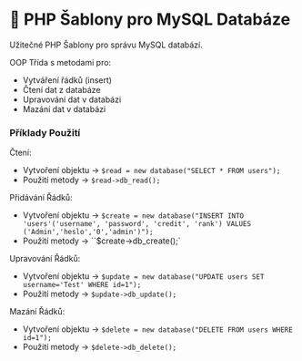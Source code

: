 # 📜 PHP Šablony pro MySQL Databáze
Užitečné PHP Šablony pro správu MySQL databází.

OOP Třída s metodami pro:
- Vytváření řádků (insert)
- Čtení dat z databáze
- Upravování dat v databázi
- Mazání dat v databázi

### Příklady Použití
Čtení:
- Vytvoření objektu ->  `$read = new database("SELECT * FROM users");`
- Použití metody ->  `$read->db_read();`

Přidávání Řádků:
- Vytvoření objektu ->  `$create = new database("INSERT INTO 'users'('username', 'password', 'credit', 'rank') VALUES ('Admin','heslo','0','admin')");`
- Použití metody ->  ``$create->db_create();`

Upravování Řádků:
- Vytvoření objektu ->  `$update = new database("UPDATE users SET username='Test' WHERE id=1");`
- Použití metody ->  `$update->db_update();`

Mazání Řádků:
- Vytvoření objektu ->  `$delete = new database("DELETE FROM users WHERE id=1");`
- Použití metody ->  `$delete->db_delete();`
